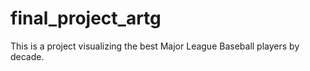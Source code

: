 # final_project_artg
This is a project visualizing the best Major League Baseball players by decade.
